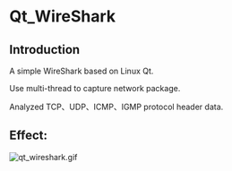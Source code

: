# Qt_WireShark

Introduction
----------------

A simple WireShark based on Linux Qt.

Use multi-thread to capture network package.

Analyzed TCP、UDP、ICMP、IGMP protocol header data.


Effect:
----------------
![qt_wireshark.gif](https://github.com/liufushihai/Qt_WireShark/blob/master/qt_wireshark.gif)
